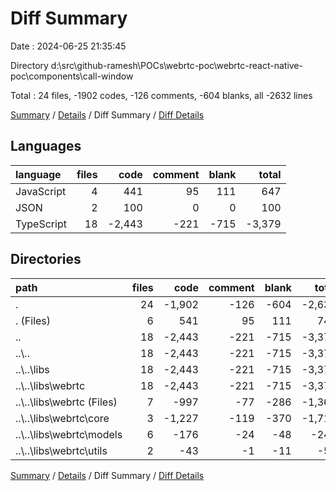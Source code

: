 # Diff Summary

Date : 2024-06-25 21:35:45

Directory d:\\src\\github-ramesh\\POCs\\webrtc-poc\\webrtc-react-native-poc\\components\\call-window

Total : 24 files,  -1902 codes, -126 comments, -604 blanks, all -2632 lines

[Summary](results.md) / [Details](details.md) / Diff Summary / [Diff Details](diff-details.md)

## Languages
| language | files | code | comment | blank | total |
| :--- | ---: | ---: | ---: | ---: | ---: |
| JavaScript | 4 | 441 | 95 | 111 | 647 |
| JSON | 2 | 100 | 0 | 0 | 100 |
| TypeScript | 18 | -2,443 | -221 | -715 | -3,379 |

## Directories
| path | files | code | comment | blank | total |
| :--- | ---: | ---: | ---: | ---: | ---: |
| . | 24 | -1,902 | -126 | -604 | -2,632 |
| . (Files) | 6 | 541 | 95 | 111 | 747 |
| .. | 18 | -2,443 | -221 | -715 | -3,379 |
| ..\\.. | 18 | -2,443 | -221 | -715 | -3,379 |
| ..\\..\\libs | 18 | -2,443 | -221 | -715 | -3,379 |
| ..\\..\\libs\\webrtc | 18 | -2,443 | -221 | -715 | -3,379 |
| ..\\..\\libs\\webrtc (Files) | 7 | -997 | -77 | -286 | -1,360 |
| ..\\..\\libs\\webrtc\\core | 3 | -1,227 | -119 | -370 | -1,716 |
| ..\\..\\libs\\webrtc\\models | 6 | -176 | -24 | -48 | -248 |
| ..\\..\\libs\\webrtc\\utils | 2 | -43 | -1 | -11 | -55 |

[Summary](results.md) / [Details](details.md) / Diff Summary / [Diff Details](diff-details.md)